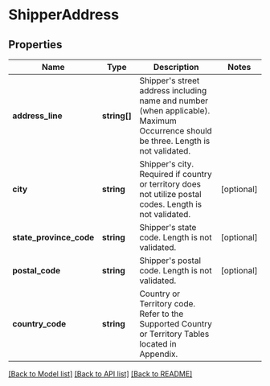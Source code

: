 # ShipperAddress

## Properties
Name | Type | Description | Notes
------------ | ------------- | ------------- | -------------
**address_line** | **string[]** | Shipper&#x27;s street address including name and number (when applicable).  Maximum Occurrence should be three. Length is not validated. | 
**city** | **string** | Shipper&#x27;s city.  Required if country or territory does not utilize postal codes. Length is not validated. | [optional] 
**state_province_code** | **string** | Shipper&#x27;s state code.  Length is not validated. | [optional] 
**postal_code** | **string** | Shipper&#x27;s postal code.  Length is not validated. | [optional] 
**country_code** | **string** | Country or Territory code. Refer to the Supported Country or Territory Tables located in Appendix. | 

[[Back to Model list]](../../README.md#documentation-for-models) [[Back to API list]](../../README.md#documentation-for-api-endpoints) [[Back to README]](../../README.md)

